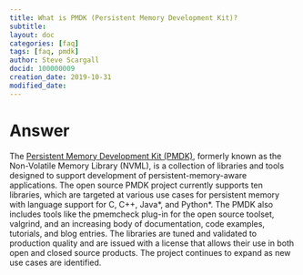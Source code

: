 ```yaml
---
title: What is PMDK (Persistent Memory Development Kit)?
subtitle: 
layout: doc
categories: [faq]
tags: [faq, pmdk]
author: Steve Scargall
docid: 100000009
creation_date: 2019-10-31
modified_date: 
---
```


# Answer

The [Persistent Memory Development Kit (PMDK)](http://pmem.io/pmdk/), formerly known as the Non-Volatile Memory Library (NVML), is a collection of libraries and tools designed to support development of persistent-memory-aware applications. The open source PMDK project currently supports ten libraries, which are targeted at various use cases for persistent memory with language support for C, C++, Java*, and Python*.  The PMDK also includes tools like the pmemcheck plug-in for the open source toolset, valgrind, and an increasing body of documentation, code examples, tutorials, and blog entries.  The libraries are tuned and validated to production quality and are issued with a license that allows their use in both open and closed source products.  The project continues to expand as new use cases are identified.

